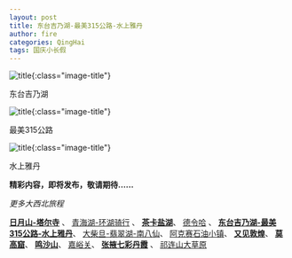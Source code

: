 ```yaml
---
layout: post
title: 东台吉乃湖-最美315公路-水上雅丹
author: fire
categories: QingHai 
tags: 国庆小长假
---
```


![title](https://image.sideproject.cn/travel/xibei/dongtai-title.jpg){:class="image-title"}

东台吉乃湖

![title](https://image.sideproject.cn/travel/xibei/315-title.jpg){:class="image-title"}

最美315公路

![title](https://image.sideproject.cn/travel/xibei/shuishang-title.jpg){:class="image-title"}

水上雅丹

**精彩内容，即将发布，敬请期待……**

*更多大西北旅程*

[**日月山-塔尔寺**](/qinghai/ri-yue-shan.html) 、
[青海湖-环湖骑行](/qinghai/qing-hai-lake.html) 、
[**茶卡盐湖**](/qinghai/cha-ka-salt-lake.html)、
[德令哈](/qinghai/de-ling-ha.html) 、
[**东台吉乃湖-最美315公路-水上雅丹**](/qinghai/dong-tai-ji-nai-hu.html)、
[大柴旦-翡翠湖-南八仙](/qinghai/da-chai-dan.html)、
[阿克赛石油小镇](/gansu/shi-you-xiao-zhen.html)、
[**又见敦煌**](/gansu/you-jian-dun-huang.html)、
[**莫高窟**](/gansu/mo-gao-ku.html)、
[**鸣沙山**](/gansu/ming-sha-shan.html)、
[嘉峪关](/gansu/jia-yu-guan.html)、
[**张掖七彩丹霞**](/gansu/qi-cai-dan-xia.html) 、
[祁连山大草原](/gansu/qi-lian-shan.html)
